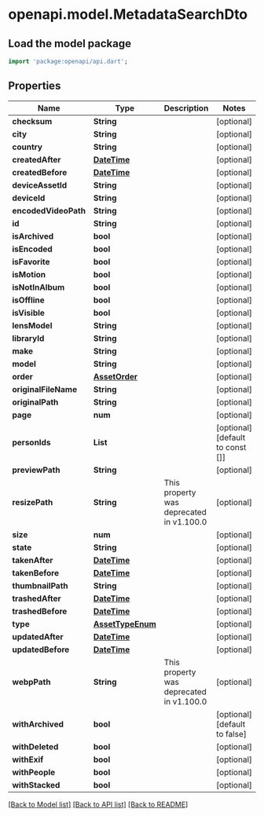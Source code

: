 # openapi.model.MetadataSearchDto

## Load the model package
```dart
import 'package:openapi/api.dart';
```

## Properties
Name | Type | Description | Notes
------------ | ------------- | ------------- | -------------
**checksum** | **String** |  | [optional] 
**city** | **String** |  | [optional] 
**country** | **String** |  | [optional] 
**createdAfter** | [**DateTime**](DateTime.md) |  | [optional] 
**createdBefore** | [**DateTime**](DateTime.md) |  | [optional] 
**deviceAssetId** | **String** |  | [optional] 
**deviceId** | **String** |  | [optional] 
**encodedVideoPath** | **String** |  | [optional] 
**id** | **String** |  | [optional] 
**isArchived** | **bool** |  | [optional] 
**isEncoded** | **bool** |  | [optional] 
**isFavorite** | **bool** |  | [optional] 
**isMotion** | **bool** |  | [optional] 
**isNotInAlbum** | **bool** |  | [optional] 
**isOffline** | **bool** |  | [optional] 
**isVisible** | **bool** |  | [optional] 
**lensModel** | **String** |  | [optional] 
**libraryId** | **String** |  | [optional] 
**make** | **String** |  | [optional] 
**model** | **String** |  | [optional] 
**order** | [**AssetOrder**](AssetOrder.md) |  | [optional] 
**originalFileName** | **String** |  | [optional] 
**originalPath** | **String** |  | [optional] 
**page** | **num** |  | [optional] 
**personIds** | **List<String>** |  | [optional] [default to const []]
**previewPath** | **String** |  | [optional] 
**resizePath** | **String** | This property was deprecated in v1.100.0 | [optional] 
**size** | **num** |  | [optional] 
**state** | **String** |  | [optional] 
**takenAfter** | [**DateTime**](DateTime.md) |  | [optional] 
**takenBefore** | [**DateTime**](DateTime.md) |  | [optional] 
**thumbnailPath** | **String** |  | [optional] 
**trashedAfter** | [**DateTime**](DateTime.md) |  | [optional] 
**trashedBefore** | [**DateTime**](DateTime.md) |  | [optional] 
**type** | [**AssetTypeEnum**](AssetTypeEnum.md) |  | [optional] 
**updatedAfter** | [**DateTime**](DateTime.md) |  | [optional] 
**updatedBefore** | [**DateTime**](DateTime.md) |  | [optional] 
**webpPath** | **String** | This property was deprecated in v1.100.0 | [optional] 
**withArchived** | **bool** |  | [optional] [default to false]
**withDeleted** | **bool** |  | [optional] 
**withExif** | **bool** |  | [optional] 
**withPeople** | **bool** |  | [optional] 
**withStacked** | **bool** |  | [optional] 

[[Back to Model list]](../README.md#documentation-for-models) [[Back to API list]](../README.md#documentation-for-api-endpoints) [[Back to README]](../README.md)


